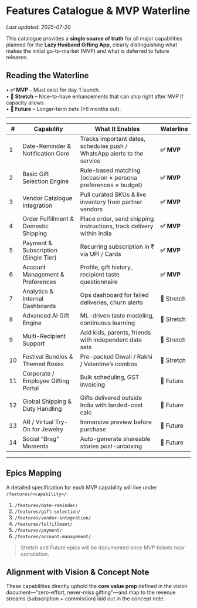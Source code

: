 # Features Catalogue & MVP Waterline
_Last updated: 2025-07-20_

This catalogue provides a **single source of truth** for all major capabilities planned for the **Lazy Husband Gifting App**, clearly distinguishing what makes the initial go-to-market (MVP) and what is deferred to future releases.

## Reading the Waterline
• **✅ MVP** – Must exist for day-1 launch.  
• **🌊 Stretch** – Nice-to-have enhancements that can ship right after MVP if capacity allows.  
• **🚀 Future** – Longer-term bets (≥6 months out).

---

| # | Capability | What It Enables | Waterline |
|---|-------------|-----------------|-----------|
| 1 | Date-Reminder & Notification Core | Tracks important dates, schedules push / WhatsApp alerts to the service | **✅ MVP** |
| 2 | Basic Gift Selection Engine | Rule-based matching (occasion × persona preferences × budget) | **✅ MVP** |
| 3 | Vendor Catalogue Integration | Pull curated SKUs & live inventory from partner vendors | **✅ MVP** |
| 4 | Order Fulfillment & Domestic Shipping | Place order, send shipping instructions, track delivery within India | **✅ MVP** |
| 5 | Payment & Subscription (Single Tier) | Recurring subscription in ₹ via UPI / Cards | **✅ MVP** |
| 6 | Account Management & Preferences | Profile, gift history, recipient taste questionnaire | **✅ MVP** |
| 7 | Analytics & Internal Dashboards | Ops dashboard for failed deliveries, churn alerts | 🌊 Stretch |
| 8 | Advanced AI Gift Engine | ML-driven taste modeling, continuous learning | 🌊 Stretch |
| 9 | Multi-Recipient Support | Add kids, parents, friends with independent date sets | 🌊 Stretch |
|10 | Festival Bundles & Themed Boxes | Pre-packed Diwali / Rakhi / Valentine’s combos | 🌊 Stretch |
|11 | Corporate / Employee Gifting Portal | Bulk scheduling, GST invoicing | 🚀 Future |
|12 | Global Shipping & Duty Handling | Gifts delivered outside India with landed-cost calc | 🚀 Future |
|13 | AR / Virtual Try-On for Jewelry | Immersive preview before purchase | 🚀 Future |
|14 | Social “Brag” Moments | Auto-generate shareable stories post-unboxing | 🚀 Future |

---

## Epics Mapping
A detailed specification for each MVP capability will live under `/features/<capability>/`:

1. `/features/date-reminder/`  
2. `/features/gift-selection/`  
3. `/features/vendor-integration/`  
4. `/features/fulfillment/`  
5. `/features/payment/`  
6. `/features/account-management/`

> Stretch and Future epics will be documented once MVP tickets near completion.

## Alignment with Vision & Concept Note
These capabilities directly uphold the **core value prop** defined in the vision document—"zero-effort, never-miss gifting"—and map to the revenue streams (subscription + commission) laid out in the concept note.